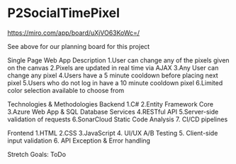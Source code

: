 # P2SocialTimePixel

https://miro.com/app/board/uXjVO63KoWc=/

See above for our planning board for this project

Single Page Web App Description
1.User can change any of the pixels given on the canvas
2.Pixels are updated in real time via AJAX
3.Any User can change any pixel
4.Users have a 5 minute cooldown before placing next pixel
5.Users who do not log in have a 10 minute cooldown pixel
6.Limited color selection available to choose from


Technologies & Methodologies
Backend
1.C#
2.Entity Framework Core
3.Azure Web App & SQL Database Services
4.RESTful API
5.Server-side validation of requests
6.SonarCloud Static Code Analysis
7. CI/CD pipelines


Frontend
1.HTML
2.CSS
3.JavaScript
4. UI/UX A/B Testing
5. Client-side input validation
6. API Exception & Error handling


Stretch Goals:
ToDo
